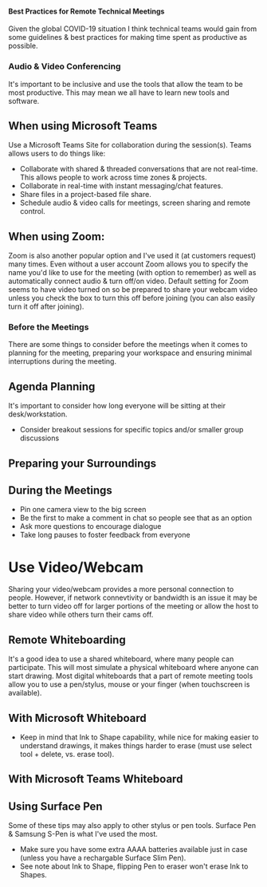 #### Best Practices for Remote Technical Meetings 
Given the global COVID-19 situation I think technical teams would gain from some guidelines & best practices for making time spent as productive as possible.


### Audio & Video Conferencing
It's important to be inclusive and use the tools that allow the team to be most productive. This may mean we all have to learn new tools and software.

## When using Microsoft Teams
Use a Microsoft Teams Site for collaboration during the session(s). Teams allows users to do things like:
  - Collaborate with shared & threaded conversations that are not real-time. This allows people to work across time zones & projects.
  - Collaborate in real-time with instant messaging/chat features.
  - Share files in a project-based file share.
  - Schedule audio & video calls for meetings, screen sharing and remote control.


## When using Zoom:
Zoom is also another popular option and I've used it (at customers request) many times. Even without a user account Zoom allows you to specify the name you'd like to use for the meeting (with option to remember) as well as automatically connect audio & turn off/on video. Default setting for Zoom seems to have video turned on so be prepared to share your webcam video unless you check the box to turn this off before joining (you can also easily turn it off after joining).

### Before the Meetings
There are some things to consider before the meetings when it comes to planning for the meeting, preparing your workspace and ensuring minimal interruptions during the meeting.

## Agenda Planning
It's important to consider how long everyone will be sitting at their desk/workstation.
  - Consider breakout sessions for specific topics and/or smaller group discussions

## Preparing your Surroundings


## During the Meetings

  - Pin one camera view to the big screen
  - Be the first to make a comment in chat so people see that as an option 
  - Ask more questions to encourage dialogue
  - Take long pauses to foster feedback from everyone


# Use Video/Webcam
Sharing your video/webcam provides a more personal connection to people. However, if network connevtivity or bandwidth is an issue it may be better to turn video off for larger portions of the meeting or allow the host to share video while others turn their cams off.

## Remote Whiteboarding
It's a good idea to use a shared whiteboard, where many people can participate. This will most simulate a physical whiteboard where anyone can start drawing. Most digital whiteboards that a part of remote meeting tools allow you to use a pen/stylus, mouse or your finger (when touchscreen is available). 

## With Microsoft Whiteboard

  - Keep in mind that Ink to Shape capability, while nice for making easier to understand drawings, it makes things harder to erase (must use select tool + delete, vs. erase tool).

## With Microsoft Teams Whiteboard



## Using Surface Pen
Some of these tips may also apply to other stylus or pen tools. Surface Pen & Samsung S-Pen is what I've used the most. 
  - Make sure you have some extra AAAA batteries available just in case (unless you have a rechargable Surface Slim Pen).
  - See note about Ink to Shape, flipping Pen to eraser won't erase Ink to Shapes.
